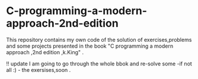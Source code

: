 # C-programming-a-modern-approach-2nd-edition
This repository contains my own code of the solution of exercises,problems and some projects presented in the book "C programming a modern approach ,2nd edition ,k.King" . 


!! update 
I am going to go through the whole bbok and re-solve some -if not all :) - the exersises,soon .
